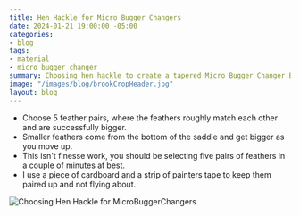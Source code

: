 ```yaml
---
title: Hen Hackle for Micro Bugger Changers
date: 2024-01-21 19:00:00 -05:00
categories:
- blog
tags:
- material
- micro bugger changer
summary: Choosing hen hackle to create a tapered Micro Bugger Changer Body
image: "/images/blog/brookCropHeader.jpg"
layout: blog
---
```


* Choose 5 feather pairs, where the feathers roughly match each other and are successfully bigger.
* Smaller feathers come from the bottom of the saddle and get bigger as you move up.
* This isn't finesse work, you should be selecting five pairs of feathers in a couple of minutes at best.
* I use a piece of cardboard and a strip of painters tape to keep them paired up and not flying about.

![Choosing Hen Hackle for MicroBuggerChangers](https://effectiveflybox.github.io/images/posts/2024-01-22-henHackleForBuggerChangers.jpg "Hen Hackle for Buggger Changers")